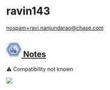 # ravin143
  <nospam+ravi.nanjundarao@chase.com>

## <a href='./components/Notes/readme.md'><img src='./components/Notes/logo.jpg' width='40' height='40'> Notes</a>
 :warning: Compatibility not known

<img src='./components/Notes/sample.jpg'>
